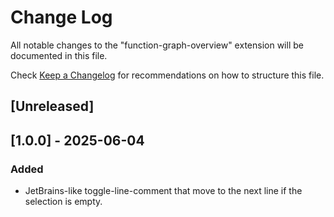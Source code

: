 # Change Log

All notable changes to the "function-graph-overview" extension will be documented in this file.

Check [Keep a Changelog](http://keepachangelog.com/) for recommendations on how to structure this file.

## [Unreleased]

## [1.0.0] - 2025-06-04

### Added

- JetBrains-like toggle-line-comment that move to the next line if the selection is empty.